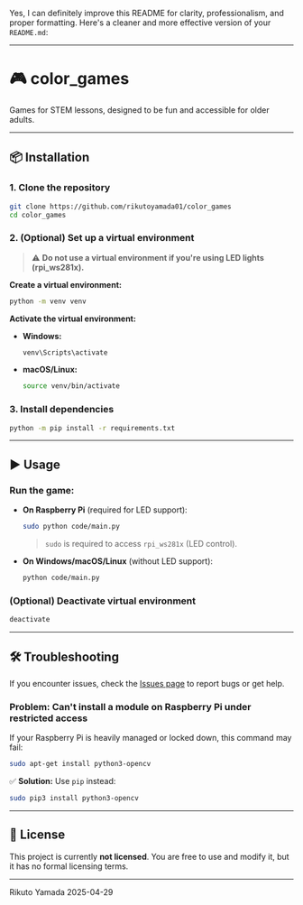 Yes, I can definitely improve this README for clarity, professionalism, and proper formatting. Here's a cleaner and more effective version of your `README.md`:

---

# 🎮 color_games

Games for STEM lessons, designed to be fun and accessible for older adults.

---

## 📦 Installation

### 1. Clone the repository
```sh
git clone https://github.com/rikutoyamada01/color_games
cd color_games
```

### 2. (Optional) Set up a virtual environment  
> ⚠️ **Do not use a virtual environment if you're using LED lights (rpi_ws281x).**

**Create a virtual environment:**
```sh
python -m venv venv
```

**Activate the virtual environment:**

- **Windows:**
  ```sh
  venv\Scripts\activate
  ```
- **macOS/Linux:**
  ```sh
  source venv/bin/activate
  ```

### 3. Install dependencies
```sh
python -m pip install -r requirements.txt
```

---

## ▶️ Usage

### Run the game:

- **On Raspberry Pi** (required for LED support):
  ```sh
  sudo python code/main.py
  ```
  > `sudo` is required to access `rpi_ws281x` (LED control).

- **On Windows/macOS/Linux** (without LED support):
  ```sh
  python code/main.py
  ```

### (Optional) Deactivate virtual environment
```sh
deactivate
```

---

## 🛠 Troubleshooting

If you encounter issues, check the [Issues page](https://github.com/rikutoyamada01/color_games/issues) to report bugs or get help.

### Problem: Can't install a module on Raspberry Pi under restricted access

If your Raspberry Pi is heavily managed or locked down, this command may fail:
```sh
sudo apt-get install python3-opencv
```

✅ **Solution:** Use `pip` instead:
```sh
sudo pip3 install python3-opencv
```

---

## 📄 License

This project is currently **not licensed**. You are free to use and modify it, but it has no formal licensing terms.

---
Rikuto Yamada 2025-04-29
